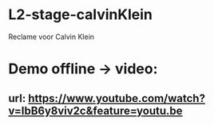# L2-stage-calvinKlein
Reclame voor Calvin Klein

# Demo offline -> video:
## url: https://www.youtube.com/watch?v=IbB6y8viv2c&feature=youtu.be
